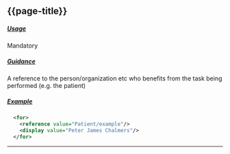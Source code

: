 ## {{page-title}}

<h5><ins>Usage</ins></h5>

<span class="mro-circle mandatory" title="Mandatory"></span> Mandatory


<h5><ins>Guidance</ins></h5>

A reference to the person/organization etc who benefits from the task being performed (e.g. the patient)

<h5><ins>Example</ins></h5>

```xml
  <for> 
    <reference value="Patient/example"/> 
    <display value="Peter James Chalmers"/> 
  </for>
```

---